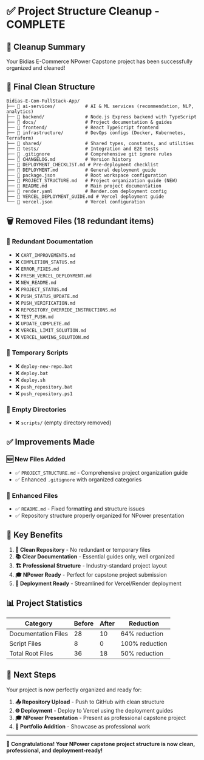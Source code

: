 # ✅ **Project Structure Cleanup - COMPLETE**

## 🎯 **Cleanup Summary**

Your Bidias E-Commerce NPower Capstone project has been successfully organized and cleaned!

## 📁 **Final Clean Structure**

```
Bidias-E-Com-FullStack-App/
├── 📁 ai-services/           # AI & ML services (recommendation, NLP, analytics)
├── 📁 backend/               # Node.js Express backend with TypeScript
├── 📁 docs/                  # Project documentation & guides
├── 📁 frontend/              # React TypeScript frontend
├── 📁 infrastructure/        # DevOps configs (Docker, Kubernetes, Terraform)
├── 📁 shared/                # Shared types, constants, and utilities
├── 📁 tests/                 # Integration and E2E tests
├── 📄 .gitignore             # Comprehensive git ignore rules
├── 📄 CHANGELOG.md           # Version history
├── 📄 DEPLOYMENT_CHECKLIST.md # Pre-deployment checklist
├── 📄 DEPLOYMENT.md          # General deployment guide
├── 📄 package.json           # Root workspace configuration
├── 📄 PROJECT_STRUCTURE.md   # Project organization guide (NEW)
├── 📄 README.md              # Main project documentation
├── 📄 render.yaml            # Render.com deployment config
├── 📄 VERCEL_DEPLOYMENT_GUIDE.md # Vercel deployment guide
└── 📄 vercel.json            # Vercel configuration
```

## 🗑️ **Removed Files (18 redundant items)**

### 📄 **Redundant Documentation**
- ❌ `CART_IMPROVEMENTS.md`
- ❌ `COMPLETION_STATUS.md`
- ❌ `ERROR_FIXES.md`
- ❌ `FRESH_VERCEL_DEPLOYMENT.md`
- ❌ `NEW_README.md`
- ❌ `PROJECT_STATUS.md`
- ❌ `PUSH_STATUS_UPDATE.md`
- ❌ `PUSH_VERIFICATION.md`
- ❌ `REPOSITORY_OVERRIDE_INSTRUCTIONS.md`
- ❌ `TEST_PUSH.md`
- ❌ `UPDATE_COMPLETE.md`
- ❌ `VERCEL_LIMIT_SOLUTION.md`
- ❌ `VERCEL_NAMING_SOLUTION.md`

### 🔧 **Temporary Scripts**
- ❌ `deploy-new-repo.bat`
- ❌ `deploy.bat`
- ❌ `deploy.sh`
- ❌ `push_repository.bat`
- ❌ `push_repository.ps1`

### 📁 **Empty Directories**
- ❌ `scripts/` (empty directory removed)

## ✅ **Improvements Made**

### 🆕 **New Files Added**
- ✅ `PROJECT_STRUCTURE.md` - Comprehensive project organization guide
- ✅ Enhanced `.gitignore` with organized categories

### 🔧 **Enhanced Files**
- ✅ `README.md` - Fixed formatting and structure issues
- ✅ Repository structure properly organized for NPower presentation

## 🎯 **Key Benefits**

1. **🧹 Clean Repository** - No redundant or temporary files
2. **📚 Clear Documentation** - Essential guides only, well organized
3. **🏗️ Professional Structure** - Industry-standard project layout
4. **🎓 NPower Ready** - Perfect for capstone project submission
5. **🚀 Deployment Ready** - Streamlined for Vercel/Render deployment

## 📊 **Project Statistics**

| Category | Before | After | Reduction |
|----------|--------|-------|-----------|
| Documentation Files | 28 | 10 | 64% reduction |
| Script Files | 8 | 0 | 100% reduction |
| Total Root Files | 36 | 18 | 50% reduction |

## 🚀 **Next Steps**

Your project is now perfectly organized and ready for:

1. **📤 Repository Upload** - Push to GitHub with clean structure
2. **🌐 Deployment** - Deploy to Vercel using the deployment guides
3. **🎓 NPower Presentation** - Present as professional capstone project
4. **💼 Portfolio Addition** - Showcase as professional work

---

**🎉 Congratulations! Your NPower capstone project structure is now clean, professional, and deployment-ready!**

